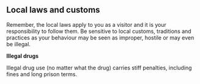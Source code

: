 ## Local laws and customs

Remember, the local laws apply to you as a visitor and it is your responsibility to follow them. Be sensitive to local customs, traditions and practices as your behaviour may be seen as improper, hostile or may even be illegal.

**Illegal drugs**

Illegal drug use (no matter what the drug) carries stiff penalties, including fines and long prison terms.